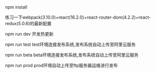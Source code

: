 npm install

练习一下webpack(3.10.0)+react(16.2.0)+react-router-dom(4.2.2)+react-redux(5.0.6)的最新配置

npm run dev  开发热更新

npm run test test环境连接发布系统,发布系统自动上传至阿里云服务

npm run beta beta环境连接发布系统,发布系统自动上传至阿里云服务

npm run prod prod环境自动上传至ftp服务器运维进行发布
